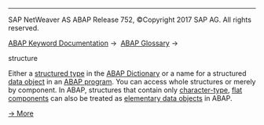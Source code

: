   

* * *

SAP NetWeaver AS ABAP Release 752, ©Copyright 2017 SAP AG. All rights reserved.

[ABAP Keyword Documentation](https://help.sap.com/doc/abapdocu_752_index_htm/7.52/en-US/abenabap.htm) →  [ABAP Glossary](https://help.sap.com/doc/abapdocu_752_index_htm/7.52/en-US/abenabap_glossary.htm) → 

structure

Either a [structured type](https://help.sap.com/doc/abapdocu_752_index_htm/7.52/en-US/abenstructured_type_glosry.htm "Glossary Entry") in the [ABAP Dictionary](https://help.sap.com/doc/abapdocu_752_index_htm/7.52/en-US/abenabap_dictionary_glosry.htm "Glossary Entry") or a name for a structured [data object](https://help.sap.com/doc/abapdocu_752_index_htm/7.52/en-US/abendata_object_glosry.htm "Glossary Entry") in an [ABAP program](https://help.sap.com/doc/abapdocu_752_index_htm/7.52/en-US/abenabap_program_glosry.htm "Glossary Entry"). You can access whole structures or merely by component. In ABAP, structures that contain only [character-type](https://help.sap.com/doc/abapdocu_752_index_htm/7.52/en-US/abencharlike_data_object_glosry.htm "Glossary Entry"), [flat](https://help.sap.com/doc/abapdocu_752_index_htm/7.52/en-US/abenflat_glosry.htm "Glossary Entry") [components](https://help.sap.com/doc/abapdocu_752_index_htm/7.52/en-US/abencomponent_glosry.htm "Glossary Entry") can also be treated as [elementary data objects](https://help.sap.com/doc/abapdocu_752_index_htm/7.52/en-US/abenelementary_data_object_glosry.htm "Glossary Entry") in ABAP.

[→ More](https://help.sap.com/doc/abapdocu_752_index_htm/7.52/en-US/abendata_objects_structure.htm)
